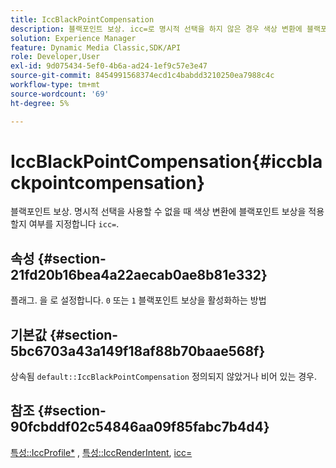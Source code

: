 ```yaml
---
title: IccBlackPointCompensation
description: 블랙포인트 보상. icc=로 명시적 선택을 하지 않은 경우 색상 변환에 블랙포인트 보상을 적용할지 여부를 지정합니다.
solution: Experience Manager
feature: Dynamic Media Classic,SDK/API
role: Developer,User
exl-id: 9d075434-5ef0-4b6a-ad24-1ef9c57e3e47
source-git-commit: 8454991568374ecd1c4babdd3210250ea7988c4c
workflow-type: tm+mt
source-wordcount: '69'
ht-degree: 5%

---
```


# IccBlackPointCompensation{#iccblackpointcompensation}

블랙포인트 보상. 명시적 선택을 사용할 수 없을 때 색상 변환에 블랙포인트 보상을 적용할지 여부를 지정합니다 `icc=`.

## 속성 {#section-21fd20b16bea4a22aecab0ae8b81e332}

플래그. 을 로 설정합니다. `0` 또는 `1` 블랙포인트 보상을 활성화하는 방법

## 기본값 {#section-5bc6703a43a149f18af88b70baae568f}

상속됨 `default::IccBlackPointCompensation` 정의되지 않았거나 비어 있는 경우.

## 참조 {#section-90fcbddf02c54846aa09f85fabc7b4d4}

[특성::IccProfile*](../../../../../ir-api/material-cat/image-rendering-api-ref/c-ir-material-catalog/c-ir-attributes-reference/r-ir-iccprofilergb.md#reference-cdaad25b155646ffa382d722fd324b30) , [특성::IccRenderIntent](../../../../../ir-api/material-cat/image-rendering-api-ref/c-ir-material-catalog/c-ir-attributes-reference/r-ir-iccrenderintent.md#reference-3b80b7a4c25545a593c5076f318b5c40), [icc=](../../../../../ir-api/http-protocol/image-rendering-api-ref/c-ir-http-protocol-ref/c-ir-http-protocol-command-reference/r-ir-icc.md#reference-86a2fff3cef24982ad2063d977a16e06)
